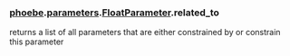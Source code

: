### [phoebe](phoebe.md).[parameters](phoebe.parameters.md).[FloatParameter](phoebe.parameters.FloatParameter.md).related_to



returns a list of all parameters that are either constrained by or constrain this parameter

